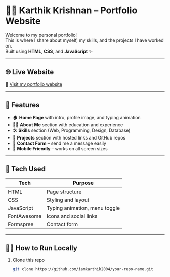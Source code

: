 # 👨‍💻 Karthik Krishnan – Portfolio Website

Welcome to my personal portfolio!  
This is where I share about myself, my skills, and the projects I have worked on.  
Built using **HTML**, **CSS**, and **JavaScript** ✨

---

## 🌐 Live Website

🔗 [Visit my portfolio website](https://karthikkk-portfolio.vercel.app/)  

---

## 📌 Features

- 🏠 **Home Page** with intro, profile image, and typing animation  
- 🙋‍♂️ **About Me** section with education and experience  
- 🛠️ **Skills** section (Web, Programming, Design, Database)  
- 📁 **Projects** section with hosted links and GitHub repos  
- 📩 **Contact Form** – send me a message easily  
- 📱 **Mobile Friendly** – works on all screen sizes  

---

## 🚀 Tech Used

| Tech       | Purpose              |
|------------|----------------------|
| HTML       | Page structure        |
| CSS        | Styling and layout    |
| JavaScript | Typing animation, menu toggle |
| FontAwesome| Icons and social links |
| Formspree  | Contact form          |

---

## 🧑‍💻 How to Run Locally

1. Clone this repo  
   ```bash
   git clone https://github.com/iamkarthik2004/your-repo-name.git

